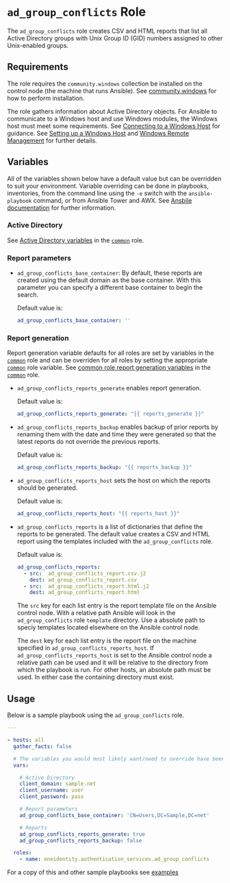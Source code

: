 # `ad_group_conflicts` Role

The `ad_group_conflicts` role creates CSV and HTML reports that list all Active Directory groups with Unix Group ID (GID) numbers assigned to other Unix-enabled groups.

## Requirements

The role requires the `community.windows` collection be installed on the control node (the machine that runs Ansible).  See [community.windows](https://galaxy.ansible.com/community/windows) for how to perform installation.

The role gathers information about Active Directory objects.  For Ansible to communicate to a Windows host and use Windows modules, the Windows host must meet some requirements.  See [Connecting to a Windows Host](https://www.ansible.com/blog/connecting-to-a-windows-host) for guidance.  See [Setting up a Windows Host](https://docs.ansible.com/ansible/latest/user_guide/windows_setup.html) and [Windows Remote Management](https://docs.ansible.com/ansible/latest/user_guide/windows_winrm.html) for further details.

## Variables

All of the variables shown below have a default value but can be overridden to suit your environment.  Variable overriding can be done in playbooks, inventories, from the command line using the `-e` switch with the `ansible-playbook` command, or from Ansible Tower and AWX.  See [Ansbile documentation](https://docs.ansible.com/ansible/latest/user_guide/playbooks_variables.html) for further information.

### Active Directory

See [Active Directory variables](../common/README.md#active-directory) in the [`common`](../common/README.md) role.

### Report parameters

* `ad_group_conflicts_base_container`: By default, these reports are created using the default domain as the base container. With this parameter you can specify a different base container to begin the search.

    Default value is:
    ```yaml
    ad_group_conflicts_base_container: ''
    ```

### Report generation

Report generation variable defaults for all roles are set by variables in the [`common`](../common/README.md) role and can be overriden for all roles by setting the appropriate [`common`](../common/README.md) role variable.  See [common role report generation variables](../common/README.md#report-generation) in the [`common`](../common/README.md) role.

* `ad_group_conflicts_reports_generate` enables report generation.

    Default value is:
    ```yaml
    ad_group_conflicts_reports_generate: "{{ reports_generate }}"
    ```

* `ad_group_conflicts_reports_backup` enables backup of prior reports by renaming them with the date and time they were generated so that the latest reports do not override the previous reports.

    Default value is:
    ```yaml
    ad_group_conflicts_reports_backup: "{{ reports_backup }}"

    ```

* `ad_group_conflicts_reports_host` sets the host on which the reports should be generated.

    Default value is: 
    ```yaml
    ad_group_conflicts_reports_host: "{{ reports_host }}"
    ```

* `ad_group_conflicts_reports` is a list of dictionaries that define the reports to be generated.  The default value creates a CSV and HTML report using the templates included with the `ad_group_conflicts` role.

  Default value is:
    ```yaml
    ad_group_conflicts_reports:
      - src:  ad_group_conflicts_report.csv.j2
        dest: ad_group_conflicts_report.csv
      - src:  ad_group_conflicts_report.html.j2
        dest: ad_group_conflicts_report.html
    ```

  The `src` key for each list entry is the report template file on the Ansible control node.  With a relative path Ansible will look in the `ad_group_conflicts` role `template` directory.  Use a absolute path to speciy templates located elsewhere on the Ansible control node.

  The `dest` key for each list entry is the report file on the machine specified in `ad_group_conflicts_reports_host`.  If `ad_group_conflicts_reports_host` is set to the Ansible control node a relative path can be used and it will be relative to the directory from which the playbook is run.  For other hosts, an absolute path must be used.  In either case the containing directory must exist.

## Usage

Below is a sample playbook using the `ad_group_conflicts` role.

```yaml
---

- hosts: all
  gather_facts: false

  # The variables you would most likely want/need to override have been included
  vars:

    # Active Directory
    client_domain: sample.net
    client_username: user
    client_password: pass

    # Report parameters
    ad_group_conflicts_base_container: 'CN=Users,DC=Sample,DC=net'

    # Reports
    ad_group_conflicts_reports_generate: true
    ad_group_conflicts_reports_backup: false

  roles:
    - name: oneidentity.authentication_services.ad_group_conflicts
```

For a copy of this and other sample playbooks see [examples](../../examples/README.md)
